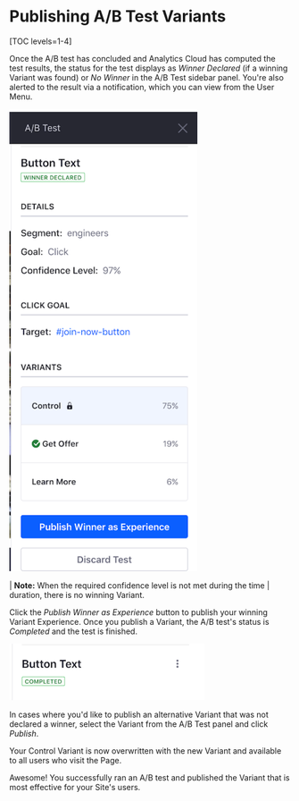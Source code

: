 # Publishing A/B Test Variants

[TOC levels=1-4]

Once the A/B test has concluded and Analytics Cloud has computed the test
results, the status for the test displays as *Winner Declared* (if a winning
Variant was found) or *No Winner* in the A/B Test sidebar panel. You're
also alerted to the result via a notification, which you can view from the User
Menu.

![Figure 1: If you're satisfied with the A/B test's results, publish the winning Variant.](../../../images-dxp/ab-testing-winner.png)

| **Note:** When the required confidence level is not met during the time
| duration, there is no winning Variant.

Click the *Publish Winner as Experience* button to publish your winning Variant
Experience. Once you publish a Variant, the A/B test's status is *Completed* and
the test is finished.

![Figure 2: Once you've published a Variant, the A/B test is complete.](../../../images-dxp/ab-test-complete.png)

In cases where you'd like to publish an alternative Variant that was not
declared a winner, select the Variant from the A/B Test panel and click
*Publish*.

Your Control Variant is now overwritten with the new Variant and available to
all users who visit the Page.

Awesome! You successfully ran an A/B test and published the Variant that is
most effective for your Site's users.
